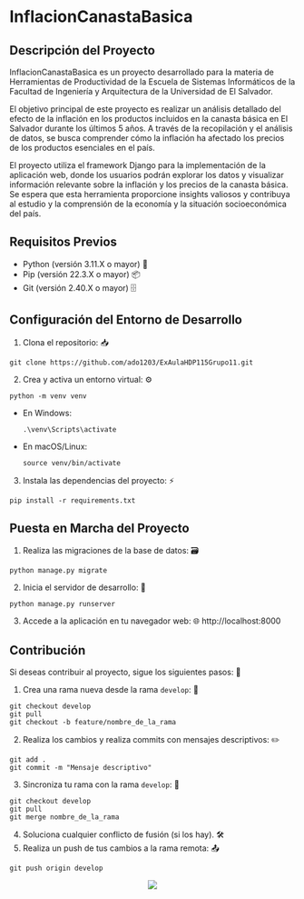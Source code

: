 # InflacionCanastaBasica

## Descripción del Proyecto

InflacionCanastaBasica es un proyecto desarrollado para la materia de
Herramientas de Productividad de la Escuela de Sistemas Informáticos de la
Facultad de Ingeniería y Arquitectura de la Universidad de El Salvador.

El objetivo principal de este proyecto es realizar un análisis detallado del
efecto de la inflación en los productos incluidos en la canasta básica en El
Salvador durante los últimos 5 años. A través de la recopilación y el análisis
de datos, se busca comprender cómo la inflación ha afectado los precios de los
productos esenciales en el país.

El proyecto utiliza el framework Django para la implementación de la aplicación
web, donde los usuarios podrán explorar los datos y visualizar información
relevante sobre la inflación y los precios de la canasta básica. Se espera que
esta herramienta proporcione insights valiosos y contribuya al estudio y la
comprensión de la economía y la situación socioeconómica del país.

## Requisitos Previos

- Python (versión 3.11.X o mayor) 🐍
- Pip (versión 22.3.X o mayor) 📦
- Git (versión 2.40.X o mayor) 🗄️

## Configuración del Entorno de Desarrollo

1. Clona el repositorio: 📥

```shell
git clone https://github.com/ado1203/ExAulaHDP115Grupo11.git
```

2. Crea y activa un entorno virtual: ⚙️

```shell
python -m venv venv
```

- En Windows:
  ```shell
  .\venv\Scripts\activate
  ```

- En macOS/Linux:
  ```shell
  source venv/bin/activate
  ```

3. Instala las dependencias del proyecto: ⚡

```shell
pip install -r requirements.txt
```

## Puesta en Marcha del Proyecto

1. Realiza las migraciones de la base de datos: 🗃️

```shell
python manage.py migrate
```

2. Inicia el servidor de desarrollo: 🚀

```shell
python manage.py runserver
```

3. Accede a la aplicación en tu navegador web: 🌐 http://localhost:8000

## Contribución

Si deseas contribuir al proyecto, sigue los siguientes pasos: 🤝

1. Crea una rama nueva desde la rama `develop`: 🌿

```shell
git checkout develop
git pull
git checkout -b feature/nombre_de_la_rama
```

2. Realiza los cambios y realiza commits con mensajes descriptivos: ✏️

```shell
git add .
git commit -m "Mensaje descriptivo"
```

3. Sincroniza tu rama con la rama `develop`: 🔄

```shell
git checkout develop
git pull
git merge nombre_de_la_rama
```

4. Soluciona cualquier conflicto de fusión (si los hay). 🛠️
5. Realiza un push de tus cambios a la rama remota: 📤

```shell
git push origin develop
```

<p align="center"><img src="https://raw.githubusercontent.com/catppuccin/catppuccin/main/assets/footers/gray0_ctp_on_line.svg?sanitize=true" /></p>
